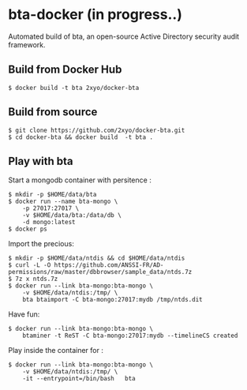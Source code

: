 bta-docker (in progress..)
=======================================

Automated build of bta, an open-source Active Directory security audit framework.

Build from Docker Hub
---------------------

    $ docker build -t bta 2xyo/docker-bta 


Build from source
-----------------

    $ git clone https://github.com/2xyo/docker-bta.git
    $ cd docker-bta && docker build  -t bta .


Play with bta
-------------

Start a mongodb container with persitence :

    $ mkdir -p $HOME/data/bta
    $ docker run --name bta-mongo \
        -p 27017:27017 \
        -v $HOME/data/bta:/data/db \
        -d mongo:latest
    $ docker ps


Import the precious:

    $ mkdir -p $HOME/data/ntdis && cd $HOME/data/ntdis
    $ curl -L -O https://github.com/ANSSI-FR/AD-permissions/raw/master/dbbrowser/sample_data/ntds.7z
    $ 7z x ntds.7z
    $ docker run --link bta-mongo:bta-mongo \
        -v $HOME/data/ntdis:/tmp/ \
        bta btaimport -C bta-mongo:27017:mydb /tmp/ntds.dit


Have fun:

    $ docker run --link bta-mongo:bta-mongo \
        btaminer -t ReST -C bta-mongo:27017:mydb --timelineCS created



Play inside the container for :

    $ docker run --link bta-mongo:bta-mongo \
        -v $HOME/data/ntdis:/tmp/ \
        -it --entrypoint=/bin/bash   bta
